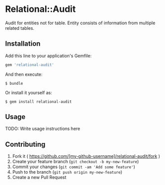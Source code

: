 # Relational::Audit

Audit for entities not for table.
Entity consists of information from multiple related tables.

## Installation

Add this line to your application's Gemfile:

```ruby
gem 'relational-audit'
```

And then execute:

    $ bundle

Or install it yourself as:

    $ gem install relational-audit

## Usage

TODO: Write usage instructions here

## Contributing

1. Fork it ( https://github.com/[my-github-username]/relational-audit/fork )
2. Create your feature branch (`git checkout -b my-new-feature`)
3. Commit your changes (`git commit -am 'Add some feature'`)
4. Push to the branch (`git push origin my-new-feature`)
5. Create a new Pull Request
